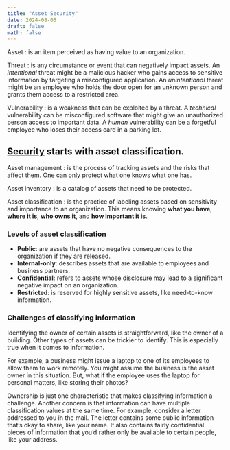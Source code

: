 ```yaml
---
title: "Asset Security"
date: 2024-08-05
draft: false
math: false
---
```


Asset
: is an item perceived as having value to an organization.

Threat
: is any circumstance or event that can negatively impact assets.
An *intentional* threat might be a malicious hacker who gains access to
sensitive information by targeting a misconfigured application. An
*unintentional* threat might be an employee who holds the door open for
an unknown person and grants them access to a restricted area.

Vulnerability
: is a weakness that can be exploited by a threat.
A *technical* vulnerability can be misconfigured software that might
give an unauthorized person access to important data. A *human*
vulnerability can be a forgetful employee who loses their access card in
a parking lot.

## [Security](/security) starts with asset classification.

Asset management
: is the process of tracking assets and the risks that affect them.
One can only protect what one knows what one has.

Asset inventory
: is a catalog of assets that need to be protected.

Asset classification
: is the practice of labeling assets based on sensitivity and importance
to an organization. This means knowing **what you have**, **where it
is**, **who owns it**, and **how important it is**.

### Levels of asset classification

- **Public**: are assets that have no negative consequences to the
  organization if they are released.
- **Internal-only**: describes assets that are available to employees
  and business partners.
- **Confidential**: refers to assets whose disclosure may lead to a
  significant negative impact on an organization.
- **Restricted**: is reserved for highly sensitive assets, like
  need-to-know information.

### Challenges of classifying information

Identifying the owner of certain assets is straightforward, like the
owner of a building. Other types of assets can be trickier to identify.
This is especially true when it comes to information.

For example, a business might issue a laptop to one of its employees to
allow them to work remotely. You might assume the business is the asset
owner in this situation. But, what if the employee uses the laptop for
personal matters, like storing their photos?

Ownership is just one characteristic that makes classifying information
a challenge. Another concern is that information can have multiple
classification values at the same time. For example, consider a letter
addressed to you in the mail. The letter contains some public
information that’s okay to share, like your name. It also contains
fairly confidential pieces of information that you’d rather only be
available to certain people, like your address.
